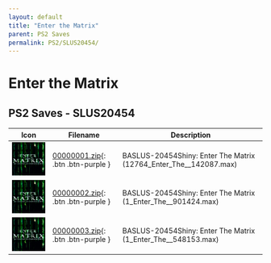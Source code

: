 ```yaml
---
layout: default
title: "Enter the Matrix"
parent: PS2 Saves
permalink: PS2/SLUS20454/
---
```

# Enter the Matrix

## PS2 Saves - SLUS20454

| Icon | Filename | Description |
|------|----------|-------------|
| ![Enter the Matrix](icon0.png) | [00000001.zip](00000001.zip){: .btn .btn-purple } | BASLUS-20454Shiny: Enter The Matrix (12764_Enter_The__142087.max) |
| ![Enter the Matrix](icon0.png) | [00000002.zip](00000002.zip){: .btn .btn-purple } | BASLUS-20454Shiny: Enter The Matrix (1_Enter_The__901424.max) |
| ![Enter the Matrix](icon0.png) | [00000003.zip](00000003.zip){: .btn .btn-purple } | BASLUS-20454Shiny: Enter The Matrix (1_Enter_The__548153.max) |
